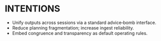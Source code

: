 # INTENTIONS
- Unify outputs across sessions via a standard advice‑bomb interface.
- Reduce planning fragmentation; increase ingest reliability.
- Embed congruence and transparency as default operating rules.
